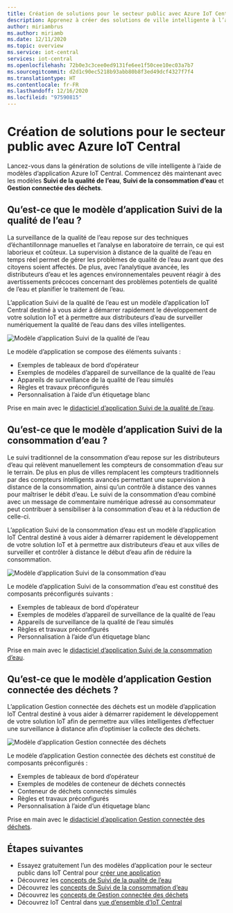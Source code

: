 ```yaml
---
title: Création de solutions pour le secteur public avec Azure IoT Central
description: Apprenez à créer des solutions de ville intelligente à l’aide de modèles d’application Azure IoT Central.
author: miriambrus
ms.author: miriamb
ms.date: 12/11/2020
ms.topic: overview
ms.service: iot-central
services: iot-central
ms.openlocfilehash: 72b0e3c3cee0ed9131fe6ee1f50cee10ec03a7b7
ms.sourcegitcommit: d2d1c90ec5218b93abb80b8f3ed49dcf4327f7f4
ms.translationtype: HT
ms.contentlocale: fr-FR
ms.lasthandoff: 12/16/2020
ms.locfileid: "97590815"
---
```

# <a name="building-government-solutions-with-azure-iot-central"></a>Création de solutions pour le secteur public avec Azure IoT Central

Lancez-vous dans la génération de solutions de ville intelligente à l’aide de modèles d’application Azure IoT Central. Commencez dès maintenant avec les modèles **Suivi de la qualité de l’eau**, **Suivi de la consommation d’eau** et **Gestion connectée des déchets**.

## <a name="what-is-water-quality-monitoring-application-template"></a>Qu’est-ce que le modèle d’application Suivi de la qualité de l’eau ?   

La surveillance de la qualité de l’eau repose sur des techniques d’échantillonnage manuelles et l’analyse en laboratoire de terrain, ce qui est laborieux et coûteux. La supervision à distance de la qualité de l’eau en temps réel permet de gérer les problèmes de qualité de l’eau avant que des citoyens soient affectés. De plus, avec l’analytique avancée, les distributeurs d’eau et les agences environnementales peuvent réagir à des avertissements précoces concernant des problèmes potentiels de qualité de l’eau et planifier le traitement de l’eau.  

L’application Suivi de la qualité de l’eau est un modèle d’application IoT Central destiné à vous aider à démarrer rapidement le développement de votre solution IoT et à permettre aux distributeurs d’eau de surveiller numériquement la qualité de l’eau dans des villes intelligentes. 

![Modèle d’application Suivi de la qualité de l’eau](./media/overview-iotcentral-government/waterqualitymonitoring-dashboard-full.png)

Le modèle d’application se compose des éléments suivants :
* Exemples de tableaux de bord d’opérateur
* Exemples de modèles d’appareil de surveillance de la qualité de l’eau
* Appareils de surveillance de la qualité de l’eau simulés
* Règles et travaux préconfigurés
* Personnalisation à l’aide d’un étiquetage blanc 

Prise en main avec le [didacticiel d’application Suivi de la qualité de l’eau](./tutorial-water-quality-monitoring.md).


## <a name="what-is-water-consumption-monitoring-application-template"></a>Qu’est-ce que le modèle d’application Suivi de la consommation d’eau ? 

Le suivi traditionnel de la consommation d’eau repose sur les distributeurs d’eau qui relèvent manuellement les compteurs de consommation d’eau sur le terrain. De plus en plus de villes remplacent les compteurs traditionnels par des compteurs intelligents avancés permettant une supervision à distance de la consommation, ainsi qu’un contrôle à distance des vannes pour maîtriser le débit d’eau. Le suivi de la consommation d’eau combiné avec un message de commentaire numérique adressé au consommateur peut contribuer à sensibiliser à la consommation d’eau et à la réduction de celle-ci. 

L’application Suivi de la consommation d’eau est un modèle d’application IoT Central destiné à vous aider à démarrer rapidement le développement de votre solution IoT et à permettre aux distributeurs d’eau et aux villes de surveiller et contrôler à distance le début d’eau afin de réduire la consommation. 

  ![Modèle d’application Suivi de la consommation d’eau](./media/overview-iotcentral-government/waterconsumptionmonitoring-dashboardfull.png)

Le modèle d’application Suivi de la consommation d’eau est constitué des composants préconfigurés suivants :
* Exemples de tableaux de bord d’opérateur
* Exemples de modèles d’appareil de surveillance de la qualité de l’eau
* Appareils de surveillance de la qualité de l’eau simulés
* Règles et travaux préconfigurés
* Personnalisation à l’aide d’un étiquetage blanc 

 Prise en main avec le [didacticiel d’application Suivi de la consommation d’eau](./tutorial-water-consumption-monitoring.md).

## <a name="what-is-connected-waste-management-application-template"></a>Qu’est-ce que le modèle d’application Gestion connectée des déchets ? 

L’application Gestion connectée des déchets est un modèle d’application IoT Central destiné à vous aider à démarrer rapidement le développement de votre solution IoT afin de permettre aux villes intelligentes d’effectuer une surveillance à distance afin d’optimiser la collecte des déchets. 

![Modèle d’application Gestion connectée des déchets](media/overview-iotcentral-government/connectedwastemanagement-dashboard.png) 


Le modèle d’application Gestion connectée des déchets est constitué de composants préconfigurés :
* Exemples de tableaux de bord d’opérateur
* Exemples de modèles de conteneur de déchets connectés
* Conteneur de déchets connectés simulés
* Règles et travaux préconfigurés
* Personnalisation à l’aide d’un étiquetage blanc 

Prise en main avec le [didacticiel d’application Gestion connectée des déchets](./tutorial-connected-waste-management.md).

## <a name="next-steps"></a>Étapes suivantes

* Essayez gratuitement l’un des modèles d’application pour le secteur public dans IoT Central pour [créer une application](https://apps.azureiotcentral.com/build/government)
* Découvrez les [concepts de Suivi de la qualité de l’eau](./concepts-waterqualitymonitoring-architecture.md)
* Découvrez les [concepts de Suivi de la consommation d’eau](./concepts-waterconsumptionmonitoring-architecture.md)
* Découvrez les [concepts de Gestion connectée des déchets](./concepts-connectedwastemanagement-architecture.md)  
* Découvrez IoT Central dans [vue d’ensemble d’IoT Central](../core/overview-iot-central.md)
